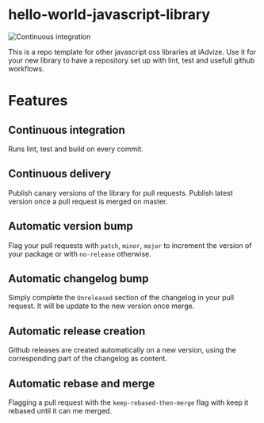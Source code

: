 # hello-world-javascript-library
![Continuous integration](https://github.com/iadvize/hello-world-javascript-library/workflows/Continuous%20integration/badge.svg)

This is a repo template for other javascript oss libraries at iAdvize. Use it
for your new library to have a repository set up with lint, test and usefull
github workflows.

# Features

## Continuous integration

Runs lint, test and build on every commit.

## Continuous delivery

Publish canary versions of the library for pull requests. Publish latest version
once a pull request is merged on master.

## Automatic version bump

Flag your pull requests with `patch`, `minor`, `major` to increment the version
of your package or with `no-release` otherwise.

## Automatic changelog bump

Simply complete the `Unreleased` section of the changelog in your pull request.
It will be update to the new version once merge.

## Automatic release creation

Github releases are created automatically on a new version, using the
corresponding part of the changelog as content.

## Automatic rebase and merge 

Flagging a pull request with the `keep-rebased-then-merge` flag with keep it
rebased until it can me merged.

